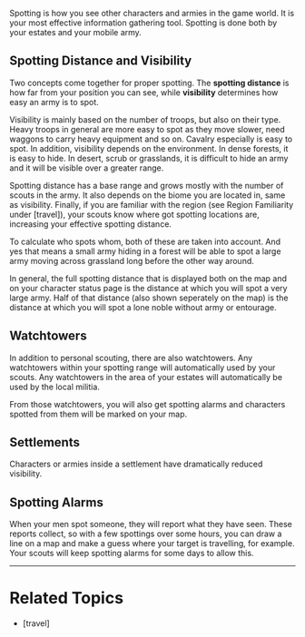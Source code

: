 Spotting is how you see other characters and armies in the game world. It is your most effective information gathering tool. Spotting is done both by your estates and your mobile army.


Spotting Distance and Visibility
--------------------------------
Two concepts come together for proper spotting. The **spotting distance** is how far from your position you can see, while **visibility** determines how easy an army is to spot.

Visibility is mainly based on the number of troops, but also on their type. Heavy troops in general are more easy to spot as they move slower, need waggons to carry heavy equipment and so on. Cavalry especially is easy to spot. In addition, visibility depends on the environment. In dense forests, it is easy to hide. In desert, scrub or grasslands, it is difficult to hide an army and it will be visible over a greater range.

Spotting distance has a base range and grows mostly with the number of scouts in the army. It also depends on the biome you are located in, same as visibility. Finally, if you are familiar with the region (see Region Familiarity under [travel]), your scouts know where got spotting locations are, increasing your effective spotting distance.

To calculate who spots whom, both of these are taken into account. And yes that means a small army hiding in a forest will be able to spot a large army moving across grassland long before the other way around.

In general, the full spotting distance that is displayed both on the map and on your character status page is the distance at which you will spot a very large army. Half of that distance (also shown seperately on the map) is the distance at which you will spot a lone noble without army or entourage.


Watchtowers
-----------
In addition to personal scouting, there are also watchtowers. Any watchtowers within your spotting range will automatically used by your scouts. Any watchtowers in the area of your estates will automatically be used by the local militia.

From those watchtowers, you will also get spotting alarms and characters spotted from them will be marked on your map.


Settlements
-----------
Characters or armies inside a settlement have dramatically reduced visibility.


Spotting Alarms
---------------
When your men spot someone, they will report what they have seen. These reports collect, so with a few spottings over some hours, you can draw a line on a map and make a guess where your target is travelling, for example. Your scouts will keep spotting alarms for some days to allow this.



---

Related Topics
==============
* [travel]
